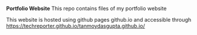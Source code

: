 <b>Portfolio Website</b>
This repo contains files of my portfolio website

This website is hosted using github pages github.io and accessible through https://techreporter.github.io/tanmoydasgupta.github.io/ 
